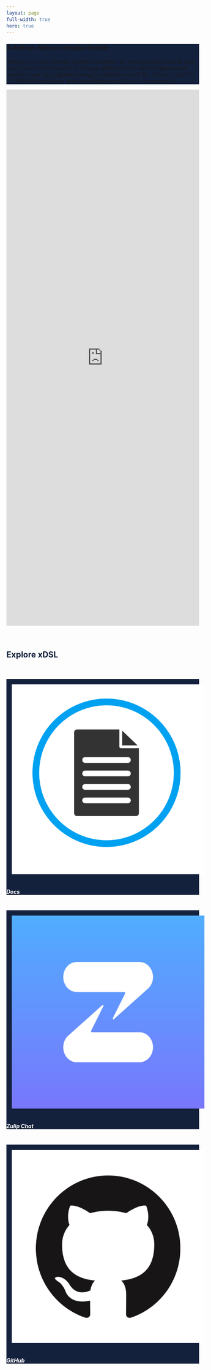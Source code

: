 ```yaml
---
layout: page
full-width: true
hero: true
---
```


<div class="jumbotron jumbotron-fluid" style="background: rgba(20,33,61,1)">
  <div class="container mt-5 pt-3">
    <h3 class="text-light pt-5 mt-5 mb-4">A Python-Native Compiler Toolkit</h3>
    <div class="row flex-row-reverse p-2">
        <div class="col-xs-12 col-md-9">
        <p class="lead text-justify text-light">Design your own (domain-specific) compiler by mixing predefined IRs with your custom IR abstractions. Always optimize at the optimal abstraction level by lowering programs through multiple levels of IRs. Connect with the LLVM/MLIR ecosystem while benefiting from Python's productivity.
	</p>
        </div>
    </div>

  </div>
</div>

<div class="container" style="">
  <div style="height: 100em">
  <iframe style="border: 0px" scrolling="no" onload="this.contentWindow.jupyterapp.commands.execute('application:toggle-zen')" height="100%" width="100%" src="https://papychacal.github.io/xdslproject.github.io/retro/notebooks/?path=database_example.ipynb"></iframe>
  </div>
  <br>
  <br>
</div>

<div class="jumbotron jumbotron-fluid">
  <div class="container">
    <h2 style="color: #14213d">Explore xDSL</h2>
    <br>
    <br>
    <div class="row row-cols-1 row-cols-md-3">
      <a href="https://github.com/xdslproject/xdsl/tree/main/docs">
        <div class="col-12 col-md-9">
          <div class="card" style="background-color: rgba(20,33,61,1)">
            <img src="assets/img/documentation.png" class="card-img-top" alt="..." style="padding: 1em">
            <div class="card-body">
              <h5 class="card-title text-center" style="color: white">Docs</h5>
            </div>
          </div>
        </div>
        <br>
      </a>
      <a href="https://xdsl.zulipchat.com/">
        <div class="col-12 col-md-9">
          <div class="card" style="background-color: rgba(20,33,61,1)">
            <img src="assets/img/zulip.png" class="card-img-top" alt="..." style="padding: 1em">
            <div class="card-body">
              <h5 class="card-title text-center" style="color: white">Zulip Chat</h5>
            </div>
          </div>
        </div>
        <br>
      </a>
      <a href="https://github.com/xdslproject/xdsl">
        <div class="col-12 col-md-9">
          <div class="card" style="background-color: rgba(20,33,61,1)">
            <img src="assets/img/github.png" class="card-img-top" alt="..." style="padding: 1em">
            <div class="card-body">
              <h5 class="card-title text-center" style="color: white">GitHub</h5>
            </div>
          </div>
        </div>
      </a>
    </div>
  </div>
</div>

